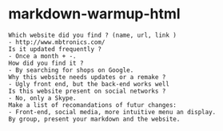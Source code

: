 # markdown-warmup-html


    Which website did you find ? (name, url, link ) 
    - http://www.mbtronics.com/
    Is it updated frequently ?
    - Once a month + -.
    How did you find it ? 
    - By searching for shops on Google.
    Why this website needs updates or a remake ? 
    - Ugly front end, but the back-end works well
    Is this website present on social networks ?
    - No, only a Skype. 
    Make a list of recomandations of futur changes:
    - Front-end, social media, more intuitive menu an display. 
    By group, present your markdown and the website.

